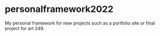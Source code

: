 # personalframework2022
My personal framework for new projects such as a portfolio site or final project for art 249.
